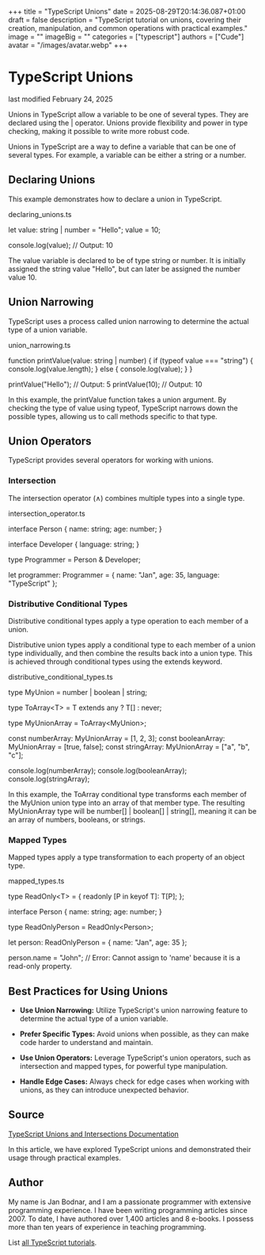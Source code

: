 +++
title = "TypeScript Unions"
date = 2025-08-29T20:14:36.087+01:00
draft = false
description = "TypeScript tutorial on unions, covering their creation, manipulation, and common operations with practical examples."
image = ""
imageBig = ""
categories = ["typescript"]
authors = ["Cude"]
avatar = "/images/avatar.webp"
+++

# TypeScript Unions

last modified February 24, 2025

Unions in TypeScript allow a variable to be one of several types. They are
declared using the | operator. Unions provide flexibility and
power in type checking, making it possible to write more robust code.

Unions in TypeScript are a way to define a variable that can be one of several
types. For example, a variable can be either a string or a number.

## Declaring Unions

This example demonstrates how to declare a union in TypeScript.

declaring_unions.ts
  

let value: string | number = "Hello";
value = 10;

console.log(value);  // Output: 10

The value variable is declared to be of type string or
number. It is initially assigned the string value "Hello",
but can later be assigned the number value 10.

## Union Narrowing

TypeScript uses a process called union narrowing to determine the actual type
of a union variable.

union_narrowing.ts
  

function printValue(value: string | number) {
    if (typeof value === "string") {
        console.log(value.length);
    } else {
        console.log(value);
    }
}

printValue("Hello");  // Output: 5
printValue(10);       // Output: 10

In this example, the printValue function takes a union argument.
By checking the type of value using typeof, TypeScript
narrows down the possible types, allowing us to call methods specific to that
type.

## Union Operators

TypeScript provides several operators for working with unions.

### Intersection

The intersection operator (∧) combines multiple types into a single type.

intersection_operator.ts
  

interface Person {
    name: string;
    age: number;
}

interface Developer {
    language: string;
}

type Programmer = Person &amp; Developer;

let programmer: Programmer = {
    name: "Jan",
    age: 35,
    language: "TypeScript"
};

### Distributive Conditional Types

Distributive conditional types apply a type operation to each member of a
union.

Distributive union types apply a conditional type to each member of a union type
individually, and then combine the results back into a union type. This is
achieved through conditional types using the extends keyword.

distributive_conditional_types.ts
  

type MyUnion = number | boolean | string;

type ToArray&lt;T&gt; = T extends any ? T[] : never;

type MyUnionArray = ToArray&lt;MyUnion&gt;;

const numberArray: MyUnionArray = [1, 2, 3]; 
const booleanArray: MyUnionArray = [true, false]; 
const stringArray: MyUnionArray = ["a", "b", "c"]; 

console.log(numberArray); 
console.log(booleanArray);
console.log(stringArray); 

In this example, the ToArray conditional type transforms each
member of the MyUnion union type into an array of that member type. The
resulting MyUnionArray type will be number[] | boolean[] | string[], 
meaning it can be an array of numbers, booleans, or strings.

### Mapped Types

Mapped types apply a type transformation to each property of an object type.

mapped_types.ts
  

type ReadOnly&lt;T&gt; = {
    readonly [P in keyof T]: T[P];
};

interface Person {
    name: string;
    age: number;
}

type ReadOnlyPerson = ReadOnly&lt;Person&gt;;

let person: ReadOnlyPerson = {
    name: "Jan",
    age: 35
};

person.name = "John";  // Error: Cannot assign to 'name' because it is a read-only property.

## Best Practices for Using Unions

- **Use Union Narrowing:** Utilize TypeScript's union narrowing feature to determine the actual type of a union variable.

- **Prefer Specific Types:** Avoid unions when possible, as they can make code harder to understand and maintain.

- **Use Union Operators:** Leverage TypeScript's union operators, such as intersection and mapped types, for powerful type manipulation.

- **Handle Edge Cases:** Always check for edge cases when working with unions, as they can introduce unexpected behavior.

## Source

[TypeScript Unions and Intersections Documentation](https://www.typescriptlang.org/docs/handbook/unions-and-intersections.html)

In this article, we have explored TypeScript unions and demonstrated their usage
through practical examples.

## Author

My name is Jan Bodnar, and I am a passionate programmer with extensive
programming experience. I have been writing programming articles since 2007.
To date, I have authored over 1,400 articles and 8 e-books. I possess more
than ten years of experience in teaching programming.

List [all TypeScript tutorials](/all/#typescript).
